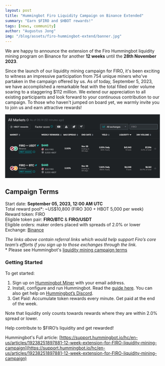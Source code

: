 ```yaml
---
layout: post
title: "Hummingbot Firo Liquidity Campaign on Binance Extended"
summary: "Earn $FIRO and $HBOT rewards!"
tags: [news, community]
author: "Augustus Jong"
img: "/blog/assets/firo-hummingbot-extend/banner.jpg"
---
```

We are happy to announce the extension of the Firo Hummingbot liquidity mining program on Binance for another **12 weeks** until the **28th November 2023**.

Since the launch of our liquidity mining campaign for FIRO, it's been exciting to witness an impressive participation from 754 unique miners who've partaken in the campaign offered by us. As of today, September 5, 2023, we have accomplished a remarkable feat with the total filled order volume soaring to a staggering $112 million. We extend our appreciation to all existing participants and look forward to your continuous contribution to our campaign. To those who haven't jumped on board yet, we warmly invite you to join us and earn attractive rewards! 

![](/blog/assets/firo-hummingbot-extend/screen1.jpg)

## Campaign Terms
Start date: **September 05, 2023, 12:00 AM UTC**  
Total reward pool*: ~US$10,800 (FIRO 300 + HBOT 5,000 per week)  
Reward token: FIRO  
Eligible token pair: **FIRO/BTC** & **FIRO/USDT**  
Eligible orders: maker orders placed with spreads of 2.0% or lower  
Exchange: [Binance](https://accounts.binance.com/en/register?ref=37748947)  

*The links above contain referral links which would help support Firo’s core team’s efforts if you sign up to those exchanges through the link.*  
\* Please see Hummingbot's [liquidity mining campaign terms](https://support.hummingbot.io/hc/en-us/articles/4402940217369-Additional-Campaign-Terms)  

### Getting Started

To get started:
1. Sign up on [Hummingbot Miner](https://miner.hummingbot.io/) with your email address.
2. Install, configure and run Hummingbot. Read the [guide here](https://hummingbot.org/getting-started/). You can also get help on [Hummingbot’s Discord](https://discord.hummingbot.io/). 
3. Get Paid: Accumulate token rewards every minute. Get paid at the end of the week. 

Note that liquidity only counts towards rewards where they are within 2.0% spread or lower.

Help contribute to $FIRO’s liquidity and get rewarded! 

Hummingbot's Full article: [https://support.hummingbot.io/hc/en-us/articles/19238251897881-12-week-extension-for-FIRO-liquidity-mining-campaign](https://support.hummingbot.io/hc/en-us/articles/19238251897881-12-week-extension-for-FIRO-liquidity-mining-campaign)

